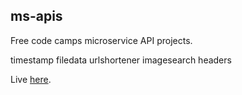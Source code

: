 ms-apis
-------

Free code camps microservice API projects.

timestamp
filedata
urlshortener
imagesearch
headers

Live [here](https://ms-apis.herokuapp.com/).